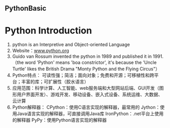 ## PythonBasic
# Python Introduction
  1. python is an Interpretive and Object-oriented Language
  2. Website：www.python.org
  3. Guido van Rossum invented the python in 1989 and published it in 1991.（the word 'Python' means 'boa constrictor', it's because the 'Uncle Turtle' likes the British Drama "Monty Python and the Flying Circus"）
  4. Python特点： 可读性强；简洁；面向对象；免费和开源；可移植性和跨平台；丰富的库；可扩展性（胶水语言）
  5. 应用范围：科学计算、人工智能、web服务端和大型网站后端、GUI开发（图形用户界面开发）、游戏开发、移动设备、嵌入式设备、系统运维、大数据、云计算
  6. Python解释器：
    CPython：使用C语言实现的解释器，最常用的
    Jython：使用Java语言实现的解释器，可直接调用Java库
    IronPython：.net平台上使用的解释器
    PyPy：使用Python语言实现的解释器

